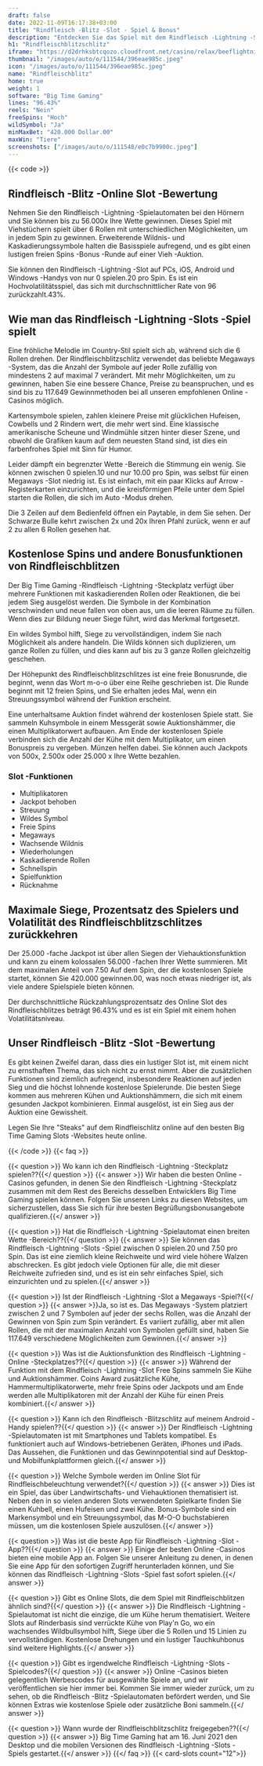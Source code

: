 ```yaml
---
draft: false
date: 2022-11-09T16:17:38+03:00
title: "Rindfleisch -Blitz -Slot - Spiel & Bonus"
description: "Entdecken Sie das Spiel mit dem Rindfleisch -Lightning -Slots -Spiel in unserer vollständigen Rezension der Bonusfunktionen, RTP und wo es mit den besten Casino -Angeboten spielen kann."
h1: "Rindfleischblitzschlitz"
iframe: "https://d2drhksbtcqozo.cloudfront.net/casino/relax/beeflightning/?moneymode=fun"
thumbnail: "/images/auto/o/111544/396eae985c.jpeg"
icon: "/images/auto/o/111544/396eae985c.jpeg"
name: "Rindfleischblitz"
home: true
weight: 1
software: "Big Time Gaming"
lines: "96.43%"
reels: "Nein"
freeSpins: "Hoch"
wildSymbol: "Ja"
minMaxBet: "420.000 Dollar.00"
maxWin: "Tiere"
screenshots: ["/images/auto/o/111548/e0c7b9900c.jpeg"]
---
```


{{< code >}}<h2>Rindfleisch -Blitz -Online Slot -Bewertung</h2><p>Nehmen Sie den Rindfleisch -Lightning -Spielautomaten bei den Hörnern und Sie können bis zu 56.000x Ihre Wette gewinnen. Dieses Spiel mit Viehstüchern spielt über 6 Rollen mit unterschiedlichen Möglichkeiten, um in jedem Spin zu gewinnen. Erweiterende Wildnis- und Kaskadierungssymbole halten die Basisspiele aufregend, und es gibt einen lustigen freien Spins -Bonus -Runde auf einer Vieh -Auktion.</p><p>Sie können den Rindfleisch -Lightning -Slot auf PCs, iOS, Android und Windows -Handys von nur 0 spielen.20 pro Spin. Es ist ein Hochvolatilitätsspiel, das sich mit durchschnittlicher Rate von 96 zurückzahlt.43%.</p><h2>Wie man das Rindfleisch -Lightning -Slots -Spiel spielt</h2><p>Eine fröhliche Melodie im Country-Stil spielt sich ab, während sich die 6 Rollen drehen. Der Rindfleischblitzschlitz verwendet das beliebte Megaways -System, das die Anzahl der Symbole auf jeder Rolle zufällig von mindestens 2 auf maximal 7 verändert. Mit mehr Möglichkeiten, um zu gewinnen, haben Sie eine bessere Chance, Preise zu beanspruchen, und es sind bis zu 117.649 Gewinnmethoden bei all unseren empfohlenen Online -Casinos möglich.</p><p>Kartensymbole spielen, zahlen kleinere Preise mit glücklichen Hufeisen, Cowbells und 2 Rindern wert, die mehr wert sind. Eine klassische amerikanische Scheune und Windmühle sitzen hinter dieser Szene, und obwohl die Grafiken kaum auf dem neuesten Stand sind, ist dies ein farbenfrohes Spiel mit Sinn für Humor.</p><p>Leider dämpft ein begrenzter Wette -Bereich die Stimmung ein wenig. Sie können zwischen 0 spielen.10 und nur 10.00 pro Spin, was selbst für einen Megaways -Slot niedrig ist. Es ist einfach, mit ein paar Klicks auf Arrow -Registerkarten einzurichten, und die kreisförmigen Pfeile unter dem Spiel starten die Rollen, die sich im Auto -Modus drehen.</p><p>Die 3 Zeilen auf dem Bedienfeld öffnen ein Paytable, in dem Sie sehen. Der Schwarze Bulle kehrt zwischen 2x und 20x Ihren Pfahl zurück, wenn er auf 2 zu allen 6 Rollen gesehen hat.</p><h2>Kostenlose Spins und andere Bonusfunktionen von Rindfleischblitzen</h2><p>Der Big Time Gaming -Rindfleisch -Lightning -Steckplatz verfügt über mehrere Funktionen mit kaskadierenden Rollen oder Reaktionen, die bei jedem Sieg ausgelöst werden. Die Symbole in der Kombination verschwinden und neue fallen von oben aus, um die leeren Räume zu füllen. Wenn dies zur Bildung neuer Siege führt, wird das Merkmal fortgesetzt.</p><p>Ein wildes Symbol hilft, Siege zu vervollständigen, indem Sie nach Möglichkeit als andere handeln. Die Wilds können sich duplizieren, um ganze Rollen zu füllen, und dies kann auf bis zu 3 ganze Rollen gleichzeitig geschehen.</p><p>Der Höhepunkt des Rindfleischblitzschlitzes ist eine freie Bonusrunde, die beginnt, wenn das Wort m-o-o über eine Reihe geschrieben ist. Die Runde beginnt mit 12 freien Spins, und Sie erhalten jedes Mal, wenn ein Streuungssymbol während der Funktion erscheint.</p><p>Eine unterhaltsame Auktion findet während der kostenlosen Spiele statt. Sie sammeln Kuhsymbole in einem Messgerät sowie Auktionshämmer, die einen Multiplikatorwert aufbauen. Am Ende der kostenlosen Spiele verbinden sich die Anzahl der Kühe mit dem Multiplikator, um einen Bonuspreis zu vergeben. Münzen helfen dabei. Sie können auch Jackpots von 500x, 2.500x oder 25.000 x Ihre Wette bezahlen.</p><h3>
Slot -Funktionen</h3><ul>
<li></span>
Multiplikatoren</li>
<li></span>
Jackpot behoben</li>
<li></span>
Streuung</li>
<li></span>
Wildes Symbol</li>
<li></span>
Freie Spins</li>
<li></span>
Megaways</li>
<li></span>
Wachsende Wildnis</li>
<li></span>
Wiederholungen</li>
<li></span>
Kaskadierende Rollen</li>
<li></span>
Schnellspin</li>
<li></span>
Spielfunktion</li>
<li></span>
Rücknahme</li></ul><h2>Maximale Siege, Prozentsatz des Spielers und Volatilität des Rindfleischblitzschlitzes zurückkehren</h2><p>Der 25.000 -fache Jackpot ist über allen Siegen der Viehauktionsfunktion und kann zu einem kolossalen 56.000 -fachen Ihrer Wette summieren. Mit dem maximalen Anteil von 7.50 Auf dem Spin, der die kostenlosen Spiele startet, können Sie 420.000 gewinnen.00, was noch etwas niedriger ist, als viele andere Spielspiele bieten können.</p><p>Der durchschnittliche Rückzahlungsprozentsatz des Online Slot des Rindfleischblitzes beträgt 96.43% und es ist ein Spiel mit einem hohen Volatilitätsniveau.</p><h2>Unser Rindfleisch -Blitz -Slot -Bewertung</h2><p>Es gibt keinen Zweifel daran, dass dies ein lustiger Slot ist, mit einem nicht zu ernsthaften Thema, das sich nicht zu ernst nimmt. Aber die zusätzlichen Funktionen sind ziemlich aufregend, insbesondere Reaktionen auf jeden Sieg und die höchst lohnende kostenlose Spielerunde. Die besten Siege kommen aus mehreren Kühen und Auktionshämmern, die sich mit einem gesunden Jackpot kombinieren. Einmal ausgelöst, ist ein Sieg aus der Auktion eine Gewissheit.</p><p>Legen Sie Ihre "Steaks" auf dem Rindfleischlitz online auf den besten Big Time Gaming Slots -Websites heute online.</p>
{{< /code >}}
{{< faq >}}

{{< question >}} Wo kann ich den Rindfleisch -Lightning -Steckplatz spielen??{{</ question >}}
{{< answer >}} Wir haben die besten Online -Casinos gefunden, in denen Sie den Rindfleisch -Lightning -Steckplatz zusammen mit dem Rest des Bereichs desselben Entwicklers Big Time Gaming spielen können. Folgen Sie unseren Links zu diesen Websites, um sicherzustellen, dass Sie sich für ihre besten Begrüßungsbonusangebote qualifizieren.{{</ answer >}}

{{< question >}} Hat die Rindfleisch -Lightning -Spielautomat einen breiten Wette -Bereich??{{</ question >}}
{{< answer >}} Sie können das Rindfleisch -Lightning -Slots -Spiel zwischen 0 spielen.20 und 7.50 pro Spin. Das ist eine ziemlich kleine Reichweite und wird viele höhere Walzen abschrecken. Es gibt jedoch viele Optionen für alle, die mit dieser Reichweite zufrieden sind, und es ist ein sehr einfaches Spiel, sich einzurichten und zu spielen.{{</ answer >}}

{{< question >}} Ist der Rindfleisch -Lightning -Slot a Megaways -Spiel?{{</ question >}}
{{< answer >}}Ja, so ist es. Das Megaways -System platziert zwischen 2 und 7 Symbolen auf jeder der sechs Rollen, was die Anzahl der Gewinnen von Spin zum Spin verändert. Es variiert zufällig, aber mit allen Rollen, die mit der maximalen Anzahl von Symbolen gefüllt sind, haben Sie 117.649 verschiedene Möglichkeiten zum Gewinnen.{{</ answer >}}

{{< question >}} Was ist die Auktionsfunktion des Rindfleisch -Lightning -Online -Steckplatzes??{{</ question >}}
{{< answer >}} Während der Funktion mit dem Rindfleisch -Lightning -Slot Free Spins sammeln Sie Kühe und Auktionshämmer. Coins Award zusätzliche Kühe, Hammermultiplikatorwerte, mehr freie Spins oder Jackpots und am Ende werden alle Multiplikatoren mit der Anzahl der Kühe für einen Preis kombiniert.{{</ answer >}}

{{< question >}} Kann ich den Rindfleisch -Blitzschlitz auf meinem Android -Handy spielen??{{</ question >}}
{{< answer >}} Der Rindfleisch -Lightning -Spielautomaten ist mit Smartphones und Tablets kompatibel. Es funktioniert auch auf Windows-betriebenen Geräten, iPhones und iPads. Das Aussehen, die Funktionen und das Gewinnpotential sind auf Desktop- und Mobilfunkplattformen gleich.{{</ answer >}}

{{< question >}} Welche Symbole werden im Online Slot für Rindfleischbeleuchtung verwendet?{{</ question >}}
{{< answer >}} Dies ist ein Spiel, das über Landwirtschafts- und Viehauktionen thematisiert ist. Neben den in so vielen anderen Slots verwendeten Spielkarte finden Sie einen Kuhbell, einen Hufeisen und zwei Kühe. Bonus-Symbole sind ein Markensymbol und ein Streuungssymbol, das M-O-O buchstabieren müssen, um die kostenlosen Spiele auszulösen.{{</ answer >}}

{{< question >}} Was ist die beste App für Rindfleisch -Lightning -Slot -App??{{</ question >}}
{{< answer >}} Einige der besten Online -Casinos bieten eine mobile App an. Folgen Sie unserer Anleitung zu denen, in denen Sie eine App für den sofortigen Zugriff herunterladen können, und Sie können das Rindfleisch -Lightning -Slots -Spiel fast sofort spielen.{{</ answer >}}

{{< question >}} Gibt es Online Slots, die dem Spiel mit Rindfleischblitzen ähnlich sind?{{</ question >}}
{{< answer >}} Die Rindfleisch -Lightning -Spielautomat ist nicht die einzige, die um Kühe herum thematisiert. Weitere Slots auf Rinderbasis sind verrückte Kühe von Play'n Go, wo ein wachsendes Wildbullsymbol hilft, Siege über die 5 Rollen und 15 Linien zu vervollständigen. Kostenlose Drehungen und ein lustiger Tauchkuhbonus sind weitere Highlights.{{</ answer >}}

{{< question >}} Gibt es irgendwelche Rindfleisch -Lightning -Slots -Spielcodes?{{</ question >}}
{{< answer >}} Online -Casinos bieten gelegentlich Werbescodes für ausgewählte Spiele an, und wir veröffentlichen sie hier immer bei. Kommen Sie immer wieder zurück, um zu sehen, ob die Rindfleisch -Blitz -Spielautomaten befördert werden, und Sie können Extras wie kostenlose Spiele oder zusätzliche Boni sammeln.{{</ answer >}}

{{< question >}} Wann wurde der Rindfleischblitzschlitz freigegeben??{{</ question >}}
{{< answer >}} Big Time Gaming hat am 16. Juni 2021 den Desktop und die mobilen Versionen des Rindfleisch -Lightning -Slots -Spiels gestartet.{{</ answer >}}
{{</ faq >}}
{{< card-slots count="12">}}